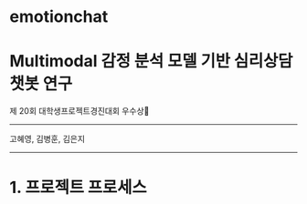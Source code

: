 # emotionchat
# Multimodal 감정 분석 모델 기반 심리상담 챗봇 연구
제 20회 대학생프로젝트경진대회 우수상🥉

---

고혜영, 김병훈, 김은지

---

# 1. 프로젝트 프로세스


